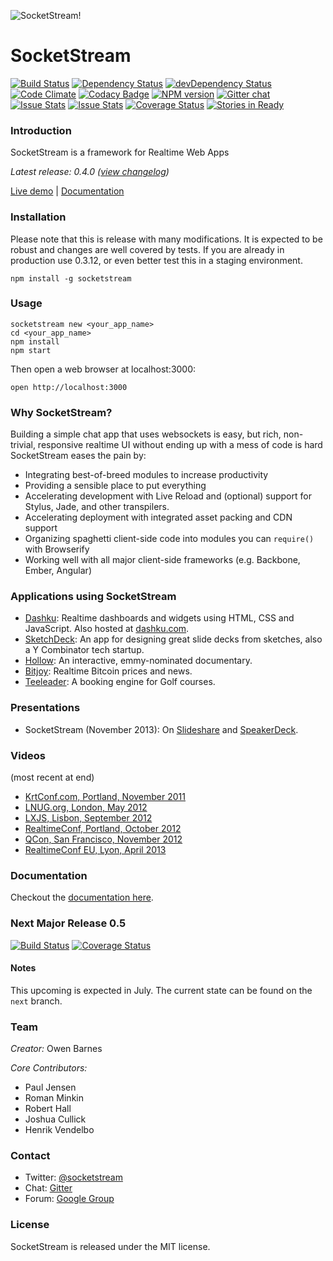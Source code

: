 ![SocketStream!](https://github.com/socketstream/socketstream/raw/master/new_project/client/static/images/logo.png)

# SocketStream
[![Build Status](https://api.travis-ci.org/socketstream/socketstream.svg?branch=master)](https://travis-ci.org/socketstream/socketstream) [![Dependency Status](https://david-dm.org/socketstream/socketstream.svg)](https://david-dm.org/socketstream/socketstream#info=dependencies) [![devDependency Status](https://david-dm.org/socketstream/socketstream/dev-status.svg)](https://david-dm.org/socketstream/socketstream#info=devDependencies) [![Code Climate](https://codeclimate.com/github/socketstream/socketstream.svg)](https://codeclimate.com/github/socketstream/socketstream) [![Codacy Badge](https://www.codacy.com/project/badge/802df47157c84beca4c3dbcda76bc553)](https://www.codacy.com/public/paulbjensen_2636/socketstream) [![NPM version](https://badge.fury.io/js/socketstream.svg)](http://badge.fury.io/js/socketstream) [![Gitter chat](https://badges.gitter.im/socketstream.svg)](https://gitter.im/socketstream/socketstream)
[![Issue Stats](http://issuestats.com/github/socketstream/socketstream/badge/pr)](http://issuestats.com/github/socketstream/socketstream)
[![Issue Stats](http://issuestats.com/github/socketstream/socketstream/badge/issue)](http://issuestats.com/github/socketstream/socketstream)
[![Coverage Status](https://img.shields.io/coveralls/socketstream/socketstream.svg)](https://coveralls.io/r/socketstream/socketstream?branch=master)
[![Stories in Ready](https://badge.waffle.io/socketstream/socketstream.png?label=ready&title=Ready)](https://waffle.io/socketstream/socketstream)


### Introduction

SocketStream is a framework for Realtime Web Apps

_Latest release: 0.4.0 ([view changelog](https://github.com/socketstream/socketstream/blob/master/HISTORY.md))_

[Live demo](http://demo.socketstream.com) | [Documentation](http://socketstream.github.io/socketstream/docs/)

### Installation

Please note that this is release with many modifications. It is expected to be robust and changes are well covered by tests. If you are already in production use 0.3.12, or even better
test this in a staging environment.

    npm install -g socketstream

### Usage

    socketstream new <your_app_name>
    cd <your_app_name>
    npm install
    npm start

Then open a web browser at localhost:3000:

    open http://localhost:3000

### Why SocketStream?

Building a simple chat app that uses websockets is easy, but rich, non-trivial, responsive realtime UI without ending up with a mess of code is hard SocketStream eases the pain by:

* Integrating best-of-breed modules to increase productivity
* Providing a sensible place to put everything
* Accelerating development with Live Reload and (optional) support for Stylus, Jade, and other transpilers.
* Accelerating deployment with integrated asset packing and CDN support
* Organizing spaghetti client-side code into modules you can `require()` with Browserify
* Working well with all major client-side frameworks (e.g. Backbone, Ember, Angular)

### Applications using SocketStream

- [Dashku](https://github.com/Anephenix/dashku): Realtime dashboards and widgets using HTML, CSS and JavaScript. Also hosted at [dashku.com](https://dashku.com).
- [SketchDeck](http://sketchdeck.com): An app for designing great slide decks from sketches, also a Y Combinator tech startup.
- [Hollow](http://hollowdocumentary.com/): An interactive, emmy-nominated documentary.
- [Bitjoy](http://bitjoy.org/): Realtime Bitcoin prices and news.
- [Teeleader](http://www.teeleader.com): A booking engine for Golf courses.

### Presentations

- SocketStream (November 2013): On [Slideshare](http://www.slideshare.net/paulbjensen/socketstream-28194445) and [SpeakerDeck](https://speakerdeck.com/paulbjensen/socketstream).

### Videos

(most recent at end)

* [KrtConf.com, Portland, November 2011](http://2011.krtconf.com/videos/owen_barnes)
* [LNUG.org, London, May 2012](http://vimeo.com/43027679)
* [LXJS, Lisbon, September 2012](http://www.youtube.com/watch?v=LOS1lpWXphs)
* [RealtimeConf, Portland, October 2012](http://2012.realtimeconf.com/video/owen-barnes)
* [QCon, San Francisco, November 2012](http://www.infoq.com/presentations/SocketStream)
* [RealtimeConf EU, Lyon, April 2013](https://www.youtube.com/watch?v=76ZSp3OtCTM)

### Documentation

Checkout the [documentation here](http://socketstream.github.io/socketstream/docs/#/tutorials).

### Next Major Release 0.5

[![Build Status](https://api.travis-ci.org/socketstream/socketstream.svg?branch=next)](https://travis-ci.org/socketstream/socketstream)
[![Coverage Status](https://coveralls.io/repos/socketstream/socketstream/badge.svg?branch=next)](https://coveralls.io/r/socketstream/socketstream?branch=next)

#### Notes

This upcoming is expected in July. The current state can be found on the `next` branch.


### Team

*Creator:* Owen Barnes


*Core Contributors:* 

- Paul Jensen
- Roman Minkin
- Robert Hall
- Joshua Cullick
- Henrik Vendelbo

### Contact

- Twitter: [@socketstream](http://twitter.com/#!/socketstream)  
- Chat: [Gitter](https://gitter.im/socketstream/socketstream)
- Forum: [Google Group](http://groups.google.com/group/socketstream)

### License

SocketStream is released under the MIT license.
